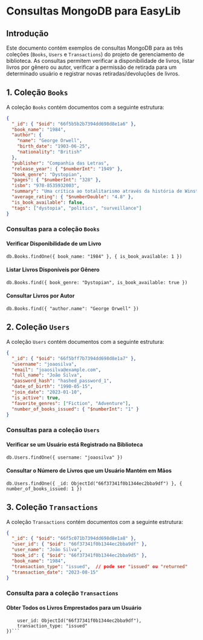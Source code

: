 # Consultas MongoDB para EasyLib

## Introdução

Este documento contém exemplos de consultas MongoDB para as três coleções (`Books`, `Users` e `Transactions`) do projeto de gerenciamento de biblioteca. As consultas permitem verificar a disponibilidade de livros, listar livros por gênero ou autor, verificar a permissão de retirada para um determinado usuário e registrar novas retiradas/devoluções de livros.

## 1. Coleção `Books`

A coleção `Books` contém documentos com a seguinte estrutura:

```json
{
  "_id": { "$oid": "66f5b5b2b7394dd698d8e1a6" },
  "book_name": "1984",
  "author": {
    "name": "George Orwell",
    "birth_date": "1903-06-25",
    "nationality": "British"
  },
  "publisher": "Companhia das Letras",
  "release_year": { "$numberInt": "1949" },
  "book_genre": "Dystopian",
  "pages": { "$numberInt": "328" },
  "isbn": "978-8535932003",
  "summary": "Uma crítica ao totalitarismo através da história de Winston Smith.",
  "average_rating": { "$numberDouble": "4.8" },
  "is_book_available": false,
  "tags": ["dystopia", "politics", "surveillance"]
}
```

### Consultas para a coleção `Books`

#### Verificar Disponibilidade de um Livro

```db.Books.findOne({ book_name: "1984" }, { is_book_available: 1 })```

#### Listar Livros Disponíveis por Gênero

```db.Books.find({ book_genre: "Dystopian", is_book_available: true })```

#### Consultar Livros por Autor

```db.Books.find({ "author.name": "George Orwell" })```

## 2. Coleção `Users`

A coleção `Users` contém documentos com a seguinte estrutura:

```json
{
  "_id": { "$oid": "66f5bff7b7394dd698d8e1a7" },
  "username": "joaosilva",
  "email": "joaosilva@example.com",
  "full_name": "João Silva",
  "password_hash": "hashed_password_1",
  "date_of_birth": "1990-05-15",
  "join_date": "2023-01-10",
  "is_active": true,
  "favorite_genres": ["Fiction", "Adventure"],
  "number_of_books_issued": { "$numberInt": "1" }
}
```

### Consultas para a coleção `Users`

#### Verificar se um Usuário está Registrado na Biblioteca

```db.Users.findOne({ username: "joaosilva" })```

#### Consultar o Número de Livros que um Usuário Mantém em Mãos

```db.Users.findOne({ _id: ObjectId("66f37341f0b1344ec2bba9df") }, { number_of_books_issued: 1 })```


## 3. Coleção `Transactions`

A coleção `Transactions` contém documentos com a seguinte estrutura:

```json
{
  "_id": { "$oid": "66f5c071b7394dd698d8e1a8" },
  "user_id": { "$oid": "66f37341f0b1344ec2bba9df" },
  "user_name": "João Silva",
  "book_id": { "$oid": "66f37341f0b1344ec2bba9d5" },
  "book_name": "1984",
  "transaction_type": "issued",  // pode ser "issued" ou "returned"
  "transaction_date": "2023-08-15"
}
```

### Consulta para a coleção `Transactions`

#### Obter Todos os Livros Emprestados para um Usuário

```db.Transactions.find({
    user_id: ObjectId("66f37341f0b1344ec2bba9df"),
    transaction_type: "issued"
})```
